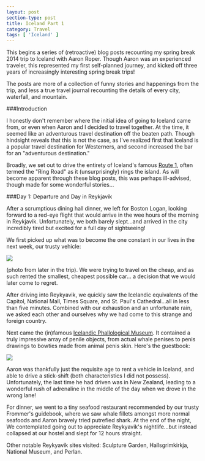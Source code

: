 ```yaml
---
layout: post
section-type: post
title: Iceland Part 1
category: Travel
tags: [ 'Iceland' ]
---
```


This begins a series of (retroactive) blog posts recounting my spring break 2014 trip to Iceland
with Aaron Roper. Though Aaron was an experienced traveler, this represented my first
self-planned journey, and kicked off three years of increasingly interesting spring break trips!

The posts are more of a collection of funny stories and happenings from the trip, and less a true
travel journal recounting the details of every city, waterfall, and mountain.

###Introduction

I honestly don't remember where the initial idea of going to Iceland came from, or even when Aaron
and I decided to travel together. At the time, it seemed like an adventurous travel destination
off the beaten path. Though hindsight reveals that this is not the case, as I've realized
first that Iceland is a popular travel destination for Westerners, and second increased the bar for
an "adventurous destination."

Broadly, we set out to drive the entirety of Iceland's famous
[Route 1](https://en.wikipedia.org/wiki/Route_1_(Iceland)), often termed the "Ring Road"
as it (unsurprisingly) rings the island. As will become apparent through these blog posts,
this was perhaps ill-advised, though made for some wonderful stories...

###Day 1: Departure and Day in Reykjavik

After a scrumptious dining hall dinner, we left for Boston Logan, looking forward to a red-eye
flight that would arrive in the wee hours of the morning in Reykjavik. Unfortunately, we both barely
slept...and arrived in the city incredibly tired but excited for a full day of sightseeing!

We first picked up what was to become the one constant in our lives in the next week, our trusty
vehicle:

![](https://dl.dropboxusercontent.com/s/nbe6uquae0b7vmu/Day%203%20-%20Size%20Matters.JPG?dl=0)

(photo from later in the trip).
We were trying to travel on the cheap, and as such rented the smallest, cheapest possible car...
a decision that we would later come to regret.

After driving into Reykyavik, we quickly saw the Icelandic equivalents of the Capitol, National
Mall, Times Square, and St. Paul's Cathedral...all in less than five minutes. Combined with our
exhaustion and an unfortunate rain, we asked each other and ourselves why we had come to this
strange and foreign country.

Next came the (in)famous [Icelandic Phallological Museum](http://www.phallus.is/en/).
It contained a truly impressive array of penile objects, from actual whale penises to
penis drawings to bowties made from animal penis skin. Here's the guestbook:

![](https://dl.dropboxusercontent.com/s/8jg2yqcpsuw9opm/P1010580.JPG?dl=0)

Aaron was thankfully just the requisite age to rent a vehicle in Iceland, and able to
drive a stick-shift (both characteristics I did not possess). Unfortunately, the last time
he had driven was in New Zealand, leading to a wonderful rush of adrenaline in the middle of the day
when we drove in the wrong lane!

For dinner, we went to a tiny seafood restaurant recommended by our trusty Frommer's guidebook,
where we saw whale fillets amongst more normal seafoods and Aaron bravely tried putrefied shark.
At the end of the night, We contemplated going out to appreciate Reykyavik's nightlife...but
instead collapsed at our hostel and slept for 12 hours straight.

Other notable Reykyavik sites visited: Sculpture Garden, Hallsgrimkirkja, National Museum,
and Perlan. 